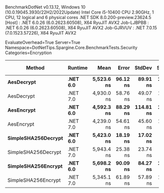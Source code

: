 
BenchmarkDotNet v0.13.12, Windows 10 (10.0.19045.3930/22H2/2022Update)
Intel Core i5-10400 CPU 2.90GHz, 1 CPU, 12 logical and 6 physical cores
.NET SDK 8.0.200-preview.23624.5
  [Host]     : .NET 6.0.26 (6.0.2623.60508), X64 RyuJIT AVX2
  Job-LJBPBB : .NET 6.0.26 (6.0.2623.60508), X64 RyuJIT AVX2
  Job-GJRVUV : .NET 7.0.15 (7.0.1523.57226), X64 RyuJIT AVX2

EvaluateOverhead=True  Server=True  Namespace=DotNetTips.Spargine.Core.BenchmarkTests.Security  
Categories=Encryption  

 Method              | Runtime  | Mean       | Error    | StdDev    | StdErr   | Min        | Q1         | Median     | Q3         | Max        | Op/s      | CI99.9% Margin | Iterations | Kurtosis | MValue | Skewness | Rank | LogicalGroup | Baseline | Code Size | Allocated |
-------------------- |--------- |-----------:|---------:|----------:|---------:|-----------:|-----------:|-----------:|-----------:|-----------:|----------:|---------------:|-----------:|---------:|-------:|---------:|-----:|------------- |--------- |----------:|----------:|
 **AesDecrypt**          | **.NET 6.0** | **5,523.6 ns** | **96.12 ns** |  **89.91 ns** | **23.21 ns** | **5,427.5 ns** | **5,446.9 ns** | **5,524.6 ns** | **5,559.6 ns** | **5,694.6 ns** | **181,042.6** |       **96.12 ns** |      **15.00** |    **1.844** |  **2.000** |   **0.5253** |    **5** | *****            | **No**       |   **2,163 B** |  **13.79 KB** |
 AesDecrypt          | .NET 7.0 | 4,930.0 ns | 58.76 ns |  49.07 ns | 13.61 ns | 4,875.3 ns | 4,903.6 ns | 4,910.6 ns | 4,961.4 ns | 5,044.8 ns | 202,840.7 |       58.76 ns |      13.00 |    2.773 |  2.000 |   0.8782 |    3 | *            | No       |   2,892 B |  13.75 KB |
 **AesEncrypt**          | **.NET 6.0** | **4,592.3 ns** | **88.29 ns** | **114.81 ns** | **23.44 ns** | **4,441.1 ns** | **4,493.1 ns** | **4,573.3 ns** | **4,681.9 ns** | **4,818.4 ns** | **217,755.0** |       **88.29 ns** |      **24.00** |    **1.863** |  **2.000** |   **0.3986** |    **2** | *****            | **No**       |   **2,160 B** |   **12.4 KB** |
 AesEncrypt          | .NET 7.0 | 4,239.0 ns | 54.61 ns |  45.60 ns | 12.65 ns | 4,153.5 ns | 4,223.8 ns | 4,232.1 ns | 4,255.6 ns | 4,324.2 ns | 235,905.0 |       54.61 ns |      13.00 |    2.607 |  2.000 |   0.1435 |    1 | *            | No       |   2,889 B |  12.36 KB |
 **SimpleSHA256Decrypt** | **.NET 6.0** | **5,423.0 ns** | **18.19 ns** |  **17.02 ns** |  **4.39 ns** | **5,396.4 ns** | **5,408.2 ns** | **5,426.9 ns** | **5,435.9 ns** | **5,446.3 ns** | **184,400.3** |       **18.19 ns** |      **15.00** |    **1.502** |  **2.000** |  **-0.1471** |    **5** | *****            | **No**       |     **608 B** |  **11.02 KB** |
 SimpleSHA256Decrypt | .NET 7.0 | 5,943.4 ns | 25.38 ns |  23.74 ns |  6.13 ns | 5,904.8 ns | 5,927.5 ns | 5,939.8 ns | 5,962.1 ns | 5,982.8 ns | 168,254.2 |       25.38 ns |      15.00 |    1.743 |  2.000 |  -0.0996 |    7 | *            | No       |     611 B |  10.98 KB |
 **SimpleSHA256Encrypt** | **.NET 6.0** | **5,698.2 ns** | **90.09 ns** |  **84.27 ns** | **21.76 ns** | **5,577.8 ns** | **5,621.1 ns** | **5,701.9 ns** | **5,749.3 ns** | **5,851.8 ns** | **175,494.5** |       **90.09 ns** |      **15.00** |    **1.875** |  **2.000** |   **0.2681** |    **6** | *****            | **No**       |     **605 B** |  **12.63 KB** |
 SimpleSHA256Encrypt | .NET 7.0 | 5,345.1 ns | 61.89 ns |  57.89 ns | 14.95 ns | 5,259.8 ns | 5,304.6 ns | 5,343.6 ns | 5,368.1 ns | 5,456.3 ns | 187,087.5 |       61.89 ns |      15.00 |    1.995 |  2.000 |   0.4190 |    4 | *            | No       |     608 B |  12.59 KB |
